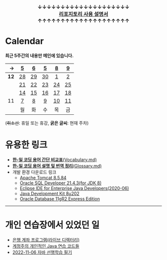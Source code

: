 ### <p align="center">↓↓↓↓↓↓↓↓↓↓↓↓↓↓↓↓↓↓↓↓<br><a href="https://github.com/Kade-JSL/JSL56-lectures/blob/main/999999_ETC/0_docs/Tutorial.md#%EB%8F%8C%EC%95%84%EC%98%A4%EC%85%A8%EB%82%98%EC%9A%94-%EC%9E%98-%ED%95%98%EC%85%A8%EC%8A%B5%EB%8B%88%EB%8B%A4"><b>리포지토리 사용 설명서</b></a><br>↑↑↑↑↑↑↑↑↑↑↑↑↑↑↑↑↑↑↑↑</p>

# Calendar

**최근 5주간의 내용만 메인에 있습니다.**

| → | [5](/221205-_JSP/221205/) | [6](/221205-_JSP/221206/) | [5](/221207-_JSP/221207/) | [8](/221205-_JSP/221208/) | [9](/221205-_JSP/221209/) |
|--:|:-:|:-:|:-:|:-:|:-:|
| **12** | [28](/221011-221202_JAVA_BASICS/22-11/221128/) | [29](/221011-221202_JAVA_BASICS/22-11/221129/) | [30](/221011-221202_JAVA_BASICS/22-11/221130/) | [1](/221011-221202_JAVA_BASICS/22-11/221201/) | [2](/221011-221202_JAVA_BASICS/22-11/221202/) |
|| [21](/221011-221202_JAVA_BASICS/22-11/221121/) | [22](/221011-221202_JAVA_BASICS/22-11/221122/) | [23](/221011-221202_JAVA_BASICS/22-11/221123/) | [24](/221011-221024_JAVA_BASICS/22-11/221124/) | [25](/221011-221202_JAVA_BASICS/22-11/221125) |
|| [14](/221011-221202_JAVA_BASICS/22-11/221114/) | [15](/221011-221202_JAVA_BASICS/22-11/221115/) | [16](/221011-221202_JAVA_BASICS/22-11/221116/) | [17](/221011-221202_JAVA_BASICS/22-11/221117/) | [18](/221011-221202_JAVA_BASICS/22-11/221118/) |
| 11 | [7](/221011-221202_JAVA_BASICS/22-11/221107/) | [8](/221011-221202_JAVA_BASICS/22-11/221108/) | [9](/221011-221202_JAVA_BASICS/22-11/221109/) | [10](/221011-221202_JAVA_BASICS/22-11/221110/) | [11](/221011-221202_JAVA_BASICS/22-11/221111/) |
|| 월 | 화 | 수 | 목 | 금 |

(~~취소선~~: 휴일 또는 휴강, **굵은 글씨**: 현재 주차)

# 유용한 링크

- [**한-일 코딩 용어 간단 비교표**(Vocabulary.md)](/999999_ETC/0_docs/Vocabulary.md)
- [**한-일 코딩 용어 설명 및 번역 정리**(Glossary.md)](/999999_ETC/0_docs/Glossary.md)
- 개발 환경 다운로드 링크
    - [Apache Tomcat 8.5.84](https://dlcdn.apache.org/tomcat/tomcat-8/v8.5.84/bin/apache-tomcat-8.5.84-windows-x64.zip)
    - [Oracle SQL Developer 21.4.3(for JDK 8)](https://www.oracle.com/tools/downloads/sqldev-downloads-2143.html)
    - [Eclipse IDE for Enterprise Java Developers(2020-06)](https://www.eclipse.org/downloads/download.php?file=/technology/epp/downloads/release/2020-06/R/eclipse-jee-2020-06-R-win32-x86_64.zip)
    - [Java Development Kit 8u202](https://www.oracle.com/kr/java/technologies/javase/javase8-archive-downloads.html)
    - [Oracle Database 11gR2 Express Edition](https://www.oracle.com/database/technologies/xe-prior-release-downloads.html)
    
---

# 개인 연습장에서 있었던 일

- [은행 계좌 프로그램(라이브 디렉터리)](/999999_ETC/1_java/exercises/example-program/)
- [계정주의 개인적인 Java 연습 코드들](/999999_ETC/1_java/src/exercises/)
- [2022-11-06 자바 선행학습 필기](/999999_ETC/1_java/docs/221106_abstract.md)
